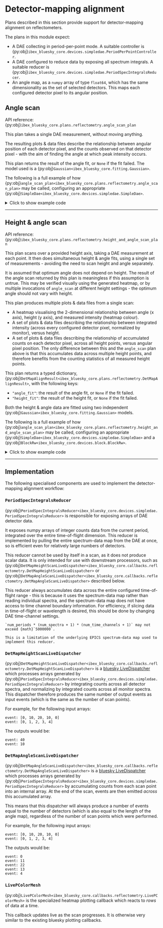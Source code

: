 # Detector-mapping alignment

Plans described in this section provide support for detector-mapping alignment on reflectometers.

The plans in this module expect:
- A DAE collecting in period-per-point mode. A suitable controller is 
{py:obj}`ibex_bluesky_core.devices.simpledae.PeriodPerPointController`.
- A DAE configured to reduce data by exposing all spectrum integrals. A suitable reducer is 
{py:obj}`ibex_bluesky_core.devices.simpledae.PeriodSpecIntegralsReducer`.
- An angle map, as a `numpy` array of type `float64`, which has the same dimensionality as the set of selected detectors. This
maps each configured detector pixel to its angular position.

## Angle scan

API reference: {py:obj}`ibex_bluesky_core.plans.reflectometry.angle_scan_plan`

This plan takes a single DAE measurement, without moving anything.

The resulting plots & data files describe the relationship between angular position of each detector pixel,
and the counts observed on that detector pixel - with the aim of finding the angle at which peak intensity
occurs.

This plan returns the result of the angle fit, or `None` if the fit failed. The model used is a 
{py:obj}`Gaussian<ibex_bluesky_core.fitting.Gaussian>`.

The following is a full example of how {py:obj}`angle_scan_plan<ibex_bluesky_core.plans.reflectometry.angle_scan_plan>`
may be called, configuring an appropriate {py:obj}`SimpleDae<ibex_bluesky_core.devices.simpledae.SimpleDae>`.

<details>
<summary>Click to show example code</summary>

```python
from collections.abc import Generator

import numpy as np
from bluesky.utils import Msg
from lmfit.model import ModelResult

from ibex_bluesky_core.utils import get_pv_prefix
from ibex_bluesky_core.devices.simpledae import SimpleDae
from ibex_bluesky_core.devices.simpledae._controllers import PeriodPerPointController
from ibex_bluesky_core.devices.simpledae._reducers import (
    PeriodSpecIntegralsReducer,
)
from ibex_bluesky_core.devices.simpledae._waiters import PeriodGoodFramesWaiter
from ibex_bluesky_core.plans.reflectometry import angle_scan_plan


def map_align_plan() -> Generator[Msg, None, ModelResult | None]:
    controller = PeriodPerPointController(save_run=True)
    waiter = PeriodGoodFramesWaiter(50)
    reducer = PeriodSpecIntegralsReducer(
        # Select spectrum 1 as the monitor
        monitors=np.array([1], dtype=np.int64),
        # and 2-128 inclusive as the detectors
        detectors=np.arange(2, 129),
    )

    prefix = get_pv_prefix()
    dae = SimpleDae(
        prefix=prefix,
        controller=controller,
        waiter=waiter,
        reducer=reducer,
    )

    angle_scan_result = yield from angle_scan_plan(
        dae,
        angle_map=np.linspace(-5, 5, num=127, dtype=np.float64),
    )

    if angle_fit := angle_scan_result:
        print(angle_fit.fit_report(show_correl=False))

    return angle_scan_result
```

</details>

---

## Height & angle scan

API reference: {py:obj}`ibex_bluesky_core.plans.reflectometry.height_and_angle_scan_plan`

This plan scans over a provided height axis, taking a DAE measurement at each point. It then
does simultaneous height & angle fits, using a single set of measurements - avoiding the need
to scan height and angle separately.

It is assumed that optimum angle does not depend on height. The result of the angle scan
returned by this plan is meaningless if this assumption is untrue. This may be verified 
visually using the generated heatmap, or by multiple invocations of `angle_scan` at different 
height settings - the optimum angle should not vary with height.

This plan produces multiple plots & data files from a single scan:
- A heatmap visualising the 2-dimensional relationship between angle (x axis), height (y axis), and measured
intensity (heatmap colour).
- A set of plots & data files describing the relationship between integrated intensity (across 
every configured detector pixel, normalized by monitor), versus height.
- A set of plots & data files describing the relationship of accumulated counts on each detector pixel,
across all height points, versus angular pixel position. The only difference between this and the `angle_scan`
plan above is that this accumulates data across multiple height points, and therefore benefits from the
counting statistics of all measured height points.

This plan returns a typed dictionary, {py:obj}`DetMapAlignResult<ibex_bluesky_core.plans.reflectometry.DetMapAlignResult>`, with the following keys:
- `"angle_fit"`: the result of the angle fit, or `None` if the fit failed.
- `"height_fit"`: the result of the height fit, or `None` if the fit failed.

Both the height & angle data are fitted using two independent
{py:obj}`Gaussian<ibex_bluesky_core.fitting.Gaussian>` models.

The following is a full example of how {py:obj}`angle_scan_plan<ibex_bluesky_core.plans.reflectometry.height_and_angle_scan_plan>`
may be called, configuring an appropriate {py:obj}`SimpleDae<ibex_bluesky_core.devices.simpledae.SimpleDae>` and a
{py:obj}`BlockRw<ibex_bluesky_core.devices.block.BlockRw>`.

<details>
<summary>Click to show example code</summary>

```python
from collections.abc import Generator

import numpy as np
from bluesky.utils import Msg

from ibex_bluesky_core.utils import get_pv_prefix
from ibex_bluesky_core.devices.block import block_rw
from ibex_bluesky_core.devices.simpledae import SimpleDae
from ibex_bluesky_core.devices.simpledae._controllers import PeriodPerPointController
from ibex_bluesky_core.devices.simpledae._reducers import (
    PeriodSpecIntegralsReducer,
)
from ibex_bluesky_core.devices.simpledae._waiters import PeriodGoodFramesWaiter
from ibex_bluesky_core.plans.reflectometry import (
    DetMapAlignResult,
    height_and_angle_scan_plan
)


def map_align() -> Generator[Msg, None, DetMapAlignResult]:
    # Could also be a reflectometry parameter, or any other movable
    block = block_rw(float, "some_block")

    controller = PeriodPerPointController(save_run=True)
    waiter = PeriodGoodFramesWaiter(50)
    reducer = PeriodSpecIntegralsReducer(
        # Select spectrum 1 as the monitor
        monitors=np.array([1], dtype=np.int64),
        # and 2-128 inclusive as the detectors
        detectors=np.arange(2, 129),
    )

    prefix = get_pv_prefix()
    dae = SimpleDae(
        prefix=prefix,
        controller=controller,
        waiter=waiter,
        reducer=reducer,
    )

    result = yield from height_and_angle_scan_plan(
        dae,
        block,
        5,
        15,
        num=21,
        angle_map=np.linspace(-5, 5, num=127, dtype=np.float64),
    )

    print("Height fit:")
    if height_fit := result["height_fit"]:
        print(height_fit.fit_report(show_correl=False))
    print("\n\n")
    print("Angle fit:")
    if angle_fit := result["angle_fit"]:
        print(angle_fit.fit_report(show_correl=False))
    print("\n\n")

    return result
```

</details>

---

## Implementation

The following specialised components are used to implement the detector-mapping alignment workflow:

### `PeriodSpecIntegralsReducer`

{py:obj}`PeriodSpecIntegralsReducer<ibex_bluesky_core.devices.simpledae.PeriodSpecIntegralsReducer>`
is responsible for exposing arrays of DAE detector data. 

It exposes numpy arrays of integer counts data from the current period, integrated over the entire time-of-flight
dimension. This reducer is implemented by pulling the entire spectrum-data map from the DAE at once, so is efficient
even for relatively large numbers of detectors.

This reducer cannot be used by itself in a scan, as it does not produce scalar data. It is only intended for use with
downstream processors, such as 
{py:obj}`DetMapHeightScanLiveDispatcher<ibex_bluesky_core.callbacks.reflectometry.DetMapHeightScanLiveDispatcher>`
or
{py:obj}`DetMapAngleScanLiveDispatcher<ibex_bluesky_core.callbacks.reflectometry.DetMapAngleScanLiveDispatcher>`
described below.

This reducer always accumulates data across the entire configured time-of-flight range - this is because it uses the
spectrum-data map rather than reading individual spectra, and the spectrum-data map does not have access to time
channel boundary information. For efficiency, if slicing data in time-of-flight or wavelength is desired, this should
be done by changing DAE time-channel settings.

```{warning}
`num_periods * (num_spectra + 1) * (num_time_channels + 1)` may not exceed {math}`5000000`.

This is a limitation of the underlying EPICS spectrum-data map used to implement this reducer.
```

### `DetMapHeightScanLiveDispatcher`

{py:obj}`DetMapHeightScanLiveDispatcher<ibex_bluesky_core.callbacks.reflectometry.DetMapHeightScanLiveDispatcher>`
is a [bluesky LiveDispatcher](https://blueskyproject.io/bluesky/main/callbacks.html#livedispatcher-api) 
which processes arrays generated by 
{py:obj}`PeriodSpecIntegralsReducer<ibex_bluesky_core.devices.simpledae.PeriodSpecIntegralsReducer>` by integrating
counts across all detector spectra, and normalizing by integrated counts across all monitor spectra. This dispatcher
therefore produces the same number of output events as input events (which is the same as the number of scan points).

For example, for the following input arrays:

```
event: [0, 10, 20, 10, 0]
event: [0, 1, 2, 3, 4]
```

The outputs would be:

```
event: 40
event: 10
```

### `DetMapAngleScanLiveDispatcher`

{py:obj}`DetMapAngleScanLiveDispatcher<ibex_bluesky_core.callbacks.reflectometry.DetMapAngleScanLiveDispatcher>`
is a [bluesky LiveDispatcher](https://blueskyproject.io/bluesky/main/callbacks.html#livedispatcher-api) 
which processes arrays generated by 
{py:obj}`PeriodSpecIntegralsReducer<ibex_bluesky_core.devices.simpledae.PeriodSpecIntegralsReducer>` by accumulating
counts from each scan point into an internal array. At the end of the scan, events are then emitted *across* this accumulated
array. 

This means that this dispatcher will always produce a number of events equal to the number of detectors (which is also
equal to the length of the angle map), regardless of the number of scan points which were performed.

For example, for the following input arrays:

```
event: [0, 10, 20, 10, 0]
event: [0, 1, 2, 3, 4]
```

The outputs would be:

```
event: 0
event: 11
event: 22
event: 13
event: 4
```

### `LivePColorMesh`

{py:obj}`LivePColorMesh<ibex_bluesky_core.callbacks.reflectometry.LivePColorMesh>`
is the specialized heatmap plotting callback which reacts to *rows* of data at a time.

This callback updates live as the scan progresses. It is otherwise very similar to the
existing bluesky plotting callbacks.
